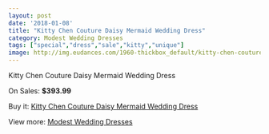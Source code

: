 ```yaml
---
layout: post
date: '2018-01-08'
title: "Kitty Chen Couture Daisy Mermaid Wedding Dress"
category: Modest Wedding Dresses
tags: ["special","dress","sale","kitty","unique"]
image: http://img.eudances.com/1960-thickbox_default/kitty-chen-couture-daisy-mermaid-wedding-dress.jpg
---
```

Kitty Chen Couture Daisy Mermaid Wedding Dress

On Sales: **$393.99**
<a href="https://www.eudances.com/en/modest-wedding-dresses/670-kitty-chen-couture-daisy-mermaid-wedding-dress.html"><amp-img layout="responsive" width="600" height="600" src="//img.eudances.com/1960-thickbox_default/kitty-chen-couture-daisy-mermaid-wedding-dress.jpg" alt="Kitty Chen Couture Daisy Mermaid Wedding Dress 0" /></a>
<a href="https://www.eudances.com/en/modest-wedding-dresses/670-kitty-chen-couture-daisy-mermaid-wedding-dress.html"><amp-img layout="responsive" width="600" height="600" src="//img.eudances.com/1962-thickbox_default/kitty-chen-couture-daisy-mermaid-wedding-dress.jpg" alt="Kitty Chen Couture Daisy Mermaid Wedding Dress 1" /></a>
<a href="https://www.eudances.com/en/modest-wedding-dresses/670-kitty-chen-couture-daisy-mermaid-wedding-dress.html"><amp-img layout="responsive" width="600" height="600" src="//img.eudances.com/1961-thickbox_default/kitty-chen-couture-daisy-mermaid-wedding-dress.jpg" alt="Kitty Chen Couture Daisy Mermaid Wedding Dress 2" /></a>

Buy it: [Kitty Chen Couture Daisy Mermaid Wedding Dress](https://www.eudances.com/en/modest-wedding-dresses/670-kitty-chen-couture-daisy-mermaid-wedding-dress.html "Kitty Chen Couture Daisy Mermaid Wedding Dress")

View more: [Modest Wedding Dresses](https://www.eudances.com/en/8-modest-wedding-dresses "Modest Wedding Dresses")